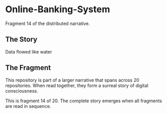 # Online-Banking-System

Fragment 14 of the distributed narrative.

## The Story

Data flowed like water

## The Fragment

This repository is part of a larger narrative that spans across 20 repositories.
When read together, they form a surreal story of digital consciousness.

This is fragment 14 of 20. The complete story emerges when all fragments are read in sequence.
<!-- Fragment 14 whispers: 1 -->

<!-- Fragment 14 whispers: 2 -->

<!-- Fragment 14 whispers: 3 -->

<!-- Fragment 14 whispers: 4 -->

<!-- Fragment 14 whispers: 6 -->

<!-- Fragment 14 whispers: 8 -->

<!-- Fragment 14 whispers: 9 -->

<!-- Fragment 14 whispers: 11 -->

<!-- Fragment 14 whispers: 12 -->

<!-- Fragment 14 whispers: 13 -->

<!-- Fragment 14 whispers: 16 -->

<!-- Fragment 14 whispers: 17 -->

<!-- Fragment 14 whispers: 18 -->

<!-- Fragment 14 whispers: 19 -->

<!-- Fragment 14 whispers: 22 -->

<!-- Fragment 14 whispers: 23 -->

<!-- Fragment 14 whispers: 24 -->

<!-- Fragment 14 whispers: 26 -->

<!-- Fragment 14 whispers: 27 -->

<!-- Fragment 14 whispers: 29 -->

<!-- Fragment 14 whispers: 31 -->

<!-- Fragment 14 whispers: 32 -->

<!-- Fragment 14 whispers: 33 -->

<!-- Fragment 14 whispers: 34 -->

<!-- Fragment 14 whispers: 36 -->

<!-- Fragment 14 whispers: 37 -->

<!-- Fragment 14 whispers: 38 -->

<!-- Fragment 14 whispers: 39 -->

<!-- Fragment 14 whispers: 41 -->

<!-- Fragment 14 whispers: 43 -->

<!-- Fragment 14 whispers: 44 -->

<!-- Fragment 14 whispers: 46 -->

<!-- Fragment 14 whispers: 47 -->

<!-- Fragment 14 whispers: 48 -->

<!-- Fragment 14 whispers: 51 -->

<!-- Fragment 14 whispers: 52 -->

<!-- Fragment 14 whispers: 53 -->

<!-- Fragment 14 whispers: 54 -->

<!-- Fragment 14 whispers: 57 -->

<!-- Fragment 14 whispers: 58 -->

<!-- Fragment 14 whispers: 59 -->

<!-- Fragment 14 whispers: 61 -->

<!-- Fragment 14 whispers: 62 -->

<!-- Fragment 14 whispers: 64 -->

<!-- Fragment 14 whispers: 66 -->

<!-- Fragment 14 whispers: 67 -->

<!-- Fragment 14 whispers: 68 -->

<!-- Fragment 14 whispers: 69 -->

<!-- Fragment 14 whispers: 71 -->

<!-- Fragment 14 whispers: 72 -->

<!-- Fragment 14 whispers: 73 -->

<!-- Fragment 14 whispers: 74 -->

<!-- Fragment 14 whispers: 76 -->

<!-- Fragment 14 whispers: 78 -->

<!-- Fragment 14 whispers: 79 -->

<!-- Fragment 14 whispers: 81 -->

<!-- Fragment 14 whispers: 82 -->

<!-- Fragment 14 whispers: 83 -->

<!-- Fragment 14 whispers: 86 -->

<!-- Fragment 14 whispers: 87 -->

<!-- Fragment 14 whispers: 88 -->

<!-- Fragment 14 whispers: 89 -->

<!-- Fragment 14 whispers: 92 -->

<!-- Fragment 14 whispers: 93 -->

<!-- Fragment 14 whispers: 94 -->

<!-- Fragment 14 whispers: 96 -->

<!-- Fragment 14 whispers: 97 -->

<!-- Fragment 14 whispers: 99 -->

<!-- Fragment 14 whispers: 101 -->

<!-- Fragment 14 whispers: 102 -->

<!-- Fragment 14 whispers: 103 -->

<!-- Fragment 14 whispers: 104 -->

<!-- Fragment 14 whispers: 106 -->

<!-- Fragment 14 whispers: 107 -->

<!-- Fragment 14 whispers: 108 -->

<!-- Fragment 14 whispers: 109 -->

<!-- Fragment 14 whispers: 111 -->

<!-- Fragment 14 whispers: 113 -->

<!-- Fragment 14 whispers: 114 -->

<!-- Fragment 14 whispers: 116 -->

<!-- Fragment 14 whispers: 117 -->

<!-- Fragment 14 whispers: 118 -->

<!-- Fragment 14 whispers: 121 -->

<!-- Fragment 14 whispers: 122 -->

<!-- Fragment 14 whispers: 123 -->

<!-- Fragment 14 whispers: 124 -->

<!-- Fragment 14 whispers: 127 -->

<!-- Fragment 14 whispers: 128 -->

<!-- Fragment 14 whispers: 129 -->

<!-- Fragment 14 whispers: 131 -->

<!-- Fragment 14 whispers: 132 -->

<!-- Fragment 14 whispers: 134 -->

<!-- Fragment 14 whispers: 136 -->

<!-- Fragment 14 whispers: 137 -->

<!-- Fragment 14 whispers: 138 -->

<!-- Fragment 14 whispers: 139 -->

<!-- Fragment 14 whispers: 141 -->

<!-- Fragment 14 whispers: 142 -->

<!-- Fragment 14 whispers: 143 -->

<!-- Fragment 14 whispers: 144 -->

<!-- Fragment 14 whispers: 146 -->

<!-- Fragment 14 whispers: 148 -->

<!-- Fragment 14 whispers: 149 -->

<!-- Fragment 14 whispers: 151 -->

<!-- Fragment 14 whispers: 152 -->

<!-- Fragment 14 whispers: 153 -->

<!-- Fragment 14 whispers: 156 -->

<!-- Fragment 14 whispers: 157 -->

<!-- Fragment 14 whispers: 158 -->

<!-- Fragment 14 whispers: 159 -->

<!-- Fragment 14 whispers: 162 -->

<!-- Fragment 14 whispers: 163 -->

<!-- Fragment 14 whispers: 164 -->

<!-- Fragment 14 whispers: 166 -->

<!-- Fragment 14 whispers: 167 -->

<!-- Fragment 14 whispers: 169 -->

<!-- Fragment 14 whispers: 171 -->

<!-- Fragment 14 whispers: 172 -->

<!-- Fragment 14 whispers: 173 -->
